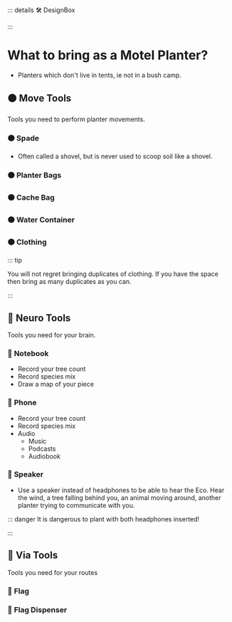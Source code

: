 ::: details 🛠 <dev>DesignBox</dev> 



:::

# What to bring as a Motel Planter?

- Planters which don't live in tents, ie not in a bush camp.

## 🟠 <move>Move Tools</move>

Tools you need to perform planter movements.

### 🟠 <move>Spade</move>

- Often called a shovel, but is never used to scoop soil like a shovel.

### 🟠 <move>Planter Bags</move>



### 🟠 <move>Cache Bag</move>

### 🟠 <move>Water Container</move>

### 🟠 <move>Clothing</move>

::: tip 

You will not regret bringing duplicates of clothing. If you have the space then bring as many duplicates as you can.

::: 

## 💜 <neuro>Neuro Tools</neuro>

Tools you need for your brain.

### 💜 <neuro>Notebook</neuro>

- Record your tree count
- Record species mix
- Draw a map of your piece

### 💜 <neuro>Phone</neuro>

- Record your tree count
- Record species mix
- Audio
    - Music
    - Podcasts
    - Audiobook

### 💜 <neuro>Speaker</neuro>

- Use a speaker instead of headphones to be able to hear the Eco. Hear the wind, a tree falling behind you, an animal moving around, another planter trying to communicate with you.

::: danger It is dangerous to plant with both headphones inserted!

:::


## 🔺 <route>Via Tools</route>

Tools you need for your routes

### 🔺 <route>Flag</route>

### 🔺 <route>Flag Dispenser</route>



